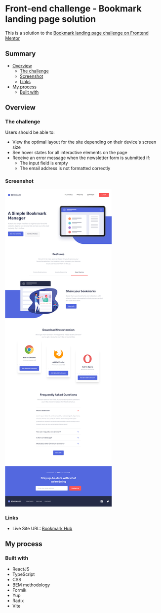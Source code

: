 # Front-end challenge - Bookmark landing page solution
This is a solution to the [Bookmark landing page challenge on Frontend Mentor](https://www.frontendmentor.io/challenges/bookmark-landing-page-5d0b588a9edda32581d29158)

## Summary

- [Overview](#overview)
  - [The challenge](#the-challenge)
  - [Screenshot](#screenshot)
  - [Links](#links)
- [My process](#my-process)
  - [Built with](#built-with)

## Overview

### The challenge
Users should be able to:

- View the optimal layout for the site depending on their device's screen size
- See hover states for all interactive elements on the page
- Receive an error message when the newsletter form is submitted if:
  - The input field is empty
  - The email address is not formatted correctly

### Screenshot

![](./data/screenshot.png)

### Links

- Live Site URL: [Bookmark Hub](https://bookmark-hub.vercel.app/)

## My process

### Built with

- ReactJS
- TypeScript
- CSS
- BEM methodology
- Formik
- Yup
- Radix
- Vite